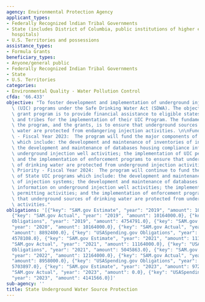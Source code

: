 ```yaml
---
agency: Environmental Protection Agency
applicant_types:
- Federally Recognized lndian Tribal Governments
- State (includes District of Columbia, public institutions of higher education and
  hospitals)
- U.S. Territories and possessions
assistance_types:
- Formula Grants
beneficiary_types:
- Anyone/general public
- Federally Recognized Indian Tribal Governments
- State
- U.S. Territories
categories:
- Environmental Quality - Water Pollution Control
cfda: '66.433'
objective: "To foster development and implementation of underground injection control\
  \ (UIC) programs under the Safe Drinking Water Act (SDWA). The objective of the\
  \ grant program is to provide financial assistance to eligible states, territories,\
  \ and tribes for the implementation of their UIC Program. The fundamental goal of\
  \ the program, and the grants, is to ensure that underground sources of drinking\
  \ water are protected from endangering injection activities. \n\nFunding Priority\
  \ - Fiscal Year 2023:  The program will fund the major components of State UIC programs\
  \ which include: the development and maintenance of inventories of injection systems;\
  \ the development and maintenance of databases housing compliance information on\
  \ underground injection well activities; the implementation of UIC permitting activities;\
  \ and the implementation of enforcement programs to ensure that underground sources\
  \ of drinking water are protected from underground injection activities.  Funding\
  \ Priority - Fiscal Year 2024:  The program will continue to fund the major components\
  \ of State UIC programs which include: the development and maintenance of inventories\
  \ of injection systems; the development and maintenance of databases housing compliance\
  \ information on underground injection well activities; the implementation of UIC\
  \ permitting activities; and the implementation of enforcement programs to ensure\
  \ that underground sources of drinking water are protected from underground injection\
  \ activities."
obligations: '[{"key": "SAM.gov Estimate", "year": "2019", "amount": 10164000.0},
  {"key": "SAM.gov Actual", "year": "2019", "amount": 10164000.0}, {"key": "USASpending.gov
  Obligations", "year": "2019", "amount": 4754791.0}, {"key": "SAM.gov Estimate",
  "year": "2020", "amount": 10164000.0}, {"key": "SAM.gov Actual", "year": "2020",
  "amount": 8892400.0}, {"key": "USASpending.gov Obligations", "year": "2020", "amount":
  4578108.0}, {"key": "SAM.gov Estimate", "year": "2021", "amount": 11164000.0}, {"key":
  "SAM.gov Actual", "year": "2021", "amount": 11164000.0}, {"key": "USASpending.gov
  Obligations", "year": "2021", "amount": 5045863.0}, {"key": "SAM.gov Estimate",
  "year": "2022", "amount": 12164000.0}, {"key": "SAM.gov Actual", "year": "2022",
  "amount": 8958000.0}, {"key": "USASpending.gov Obligations", "year": "2022", "amount":
  5703897.0}, {"key": "SAM.gov Estimate", "year": "2023", "amount": 9720000.0}, {"key":
  "SAM.gov Actual", "year": "2023", "amount": 0.0}, {"key": "USASpending.gov Obligations",
  "year": "2023", "amount": 4141566.0}]'
sub-agency: ''
title: State Underground Water Source Protection
---
```


